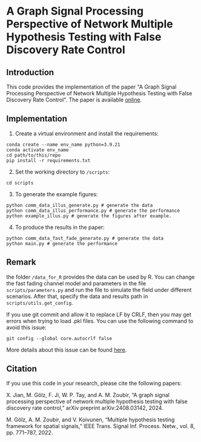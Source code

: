 # A Graph Signal Processing Perspective of Network Multiple Hypothesis Testing with False Discovery Rate Control

## Introduction

This code provides the implementation of the paper "A Graph Signal Processing Perspective of Network Multiple Hypothesis Testing with False Discovery Rate Control". The paper is available [online](https://arxiv.org/abs/2408.03142).

## Implementation

1. Create a virtual environment and install the requirements:
```
conda create --name env_name python=3.9.21
conda activate env_name
cd path/to/this/repo
pip install -r requirements.txt
```

2. Set the working directory to `/scripts`:
```
cd scripts
```

3. To generate the example figures:
```
python comm_data_illus_generate.py # generate the data
python comm_data_illus_performance.py # generate the performance
python example_illus.py # generate the figures after example.
```

4. To produce the results in the paper:
```
python comm_data_fast_fade_generate.py # generate the data
python main.py # generate the performance
```

## Remark
the folder `/data_for_R` provides the data can be used by R.
You can change the fast fading channel model and parameters in the file 
`scripts/parameters.py` and run the file to simulate the field under different scenarios. After that,
specify the data and results path in `scripts/utils.get_config`.

If you use git commit and allow it to replace LF by CRLF, then you may get errors when trying to load 
.pkl files. You can use the following command to avoid this issue:
```
git config --global core.autocrlf false
```
More details about this issue can be found [here](https://gist.github.com/NateWeiler/df202280ce8cc38e9f00dbc17708fab2).

## Citation
If you use this code in your research, please cite the following papers:

X. Jian, M. Gölz, F. Ji, W. P. Tay, and A. M. Zoubir, “A graph signal
processing perspective of network multiple hypothesis testing with false
discovery rate control,” arXiv preprint arXiv:2408.03142, 2024.

M. Gölz, A. M. Zoubir, and V. Koivunen, “Multiple hypothesis testing
framework for spatial signals,” IEEE Trans. Signal Inf. Process. Netw.,
vol. 8, pp. 771–787, 2022.